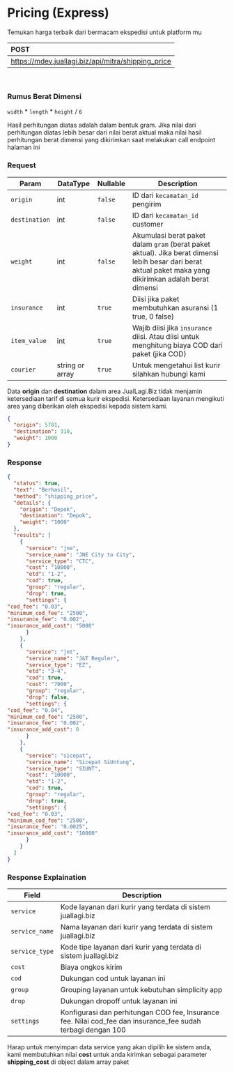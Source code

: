 # Pricing (Express)

Temukan harga terbaik dari bermacam ekspedisi untuk platform mu





POST                                      |
:---------------------------------------------------|
https://mdev.juallagi.biz/api/mitra/shipping_price |

<br>

### Rumus Berat Dimensi

``width`` * ``length`` * ``height`` / ``6``

Hasil perhitungan diatas adalah dalam bentuk gram. Jika nilai dari perhitungan diatas lebih besar dari nilai berat
aktual maka nilai hasil perhitungan berat dimensi yang dikirimkan saat melakukan call endpoint halaman ini

### Request

| Param   | DataType| Nullable  | Description |
|-----------------|-----------------|-----------|-------------------------------------------------------------------------------------------------------------------------------------------------------------|
| ``origin``      | int     | ``false`` | ID dari ``kecamatan_id`` pengirim   |
| ``destination`` | int     | ``false`` | ID dari ``kecamatan_id`` customer   |
| ``weight``      | int     | ``false`` | Akumulasi berat paket dalam ``gram`` (berat paket aktual). Jika berat dimensi lebih besar dari berat aktual paket maka yang dikirimkan adalah berat dimensi |
| ``insurance``   | int     | ``true``  | Diisi jika paket membutuhkan asuransi (1 true, 0 false)     |
| ``item_value``  | int     | ``true``  | Wajib diisi jika ``insurance`` diisi. Atau diisi untuk menghitung biaya COD dari paket (jika COD)   |
| ``courier``     | string or array | ``true``  | Untuk mengetahui list kurir silahkan hubungi kami   |

Data **origin** dan **destination** dalam area JualLagi.Biz tidak menjamin ketersediaan tarif di semua kurir ekspedisi.
Ketersediaan layanan mengikuti area yang diberikan oleh ekspedisi kepada sistem kami.

```json
{
  "origin": 5781,
  "destination": 310,
  "weight": 1000
}
```

### Response

```json
{
  "status": true,
  "text": "Berhasil",
  "method": "shipping_price",
  "details": {
    "origin": "Depok",
    "destination": "Depok",
    "weight": "1000"
  },
  "results": [
    {
      "service": "jne",
      "service_name": "JNE City to City",
      "service_type": "CTC",
      "cost": "10000",
      "etd": "1-2",
      "cod": true,
      "group": "regular",
      "drop": true,
      "settings": {
"cod_fee": "0.03",
"minimum_cod_fee": "2500",
"insurance_fee": "0.002",
"insurance_add_cost": "5000"
      }
    },
    {
      "service": "jnt",
      "service_name": "J&T Reguler",
      "service_type": "EZ",
      "etd": "3-4",
      "cod": true,
      "cost": "7000",
      "group": "regular",
      "drop": false,
      "settings": {
"cod_fee": "0.04",
"minimum_cod_fee": "2500",
"insurance_fee": "0.002",
"insurance_add_cost": 0
      }
    },
    {
      "service": "sicepat",
      "service_name": "Sicepat SiUntung",
      "service_type": "SIUNT",
      "cost": "10000",
      "etd": "1-2",
      "cod": true,
      "group": "regular",
      "drop": true,
      "settings": {
"cod_fee": "0.03",
"minimum_cod_fee": "2500",
"insurance_fee": "0.0025",
"insurance_add_cost": "10000"
      }
    }
  ]
}
```

### Response Explaination

| Field    | Description  |
|------------------|--------------------------------------------------------------------------------------------------------------|
| ``service``      | Kode layanan dari kurir yang terdata di sistem juallagi.biz    |
| ``service_name`` | Nama layanan dari kurir yang terdata di sistem juallagi.biz    |
| ``service_type`` | Kode tipe layanan dari kurir yang terdata di sistem juallagi.biz       |
| ``cost`` | Biaya ongkos kirim   |
| ``cod``  | Dukungan cod untuk layanan ini       |
| ``group``| Grouping layanan untuk kebutuhan simplicity app      |
| ``drop`` | Dukungan dropoff untuk layanan ini   |
| ``settings``     | Konfigurasi dan perhitungan COD fee, Insurance fee. Nilai cod_fee dan insurance_fee sudah terbagi dengan 100 |

Harap untuk menyimpan data service yang akan dipilih ke sistem anda, kami membutuhkan nilai **cost** untuk anda kirimkan
sebagai parameter **shipping_cost** di object dalam array paket

